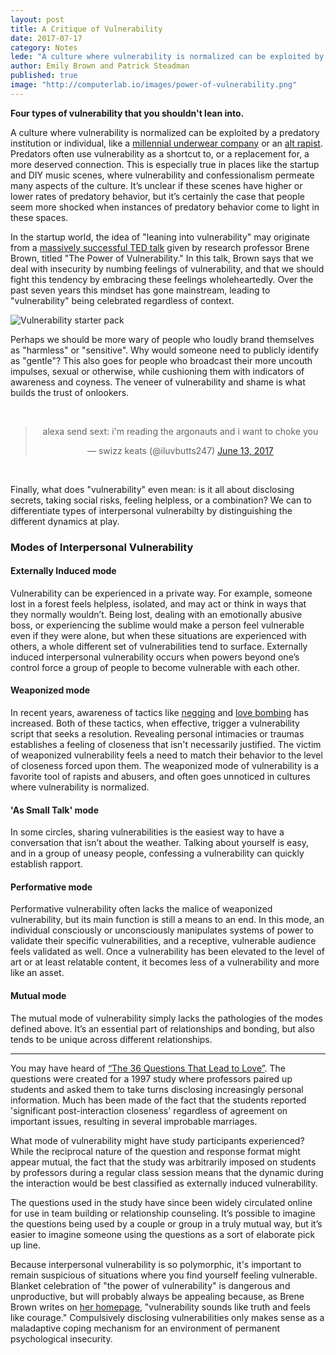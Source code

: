 ```yaml
---
layout: post
title: A Critique of Vulnerability
date: 2017-07-17
category: Notes
lede: "A culture where vulnerability is normalized can be exploited by a predatory institution or individual, like a millennial underwear company or an alt rapist."
author: Emily Brown and Patrick Steadman
published: true
image: "http://computerlab.io/images/power-of-vulnerability.png"
---
```


__Four types of vulnerability that you shouldn't lean into.__

A culture where vulnerability is normalized can be exploited by a predatory
institution or individual, like a [millennial underwear
company](https://www.racked.com/2017/3/14/14911228/thinx-miki-agrawal-health-care-branding)
or an [alt
rapist](http://jezebel.com/member-of-queer-punk-band-pwr-bttm-accused-of-sexual-as-1795132781).
Predators often use vulnerability as a shortcut to, or a replacement for, a more
deserved connection. This is especially true in places like the startup and DIY
music scenes, where vulnerability and confessionalism permeate many aspects of
the culture. It’s unclear if these scenes have higher or lower rates of
predatory behavior, but it’s certainly the case that people seem more shocked
when instances of predatory behavior come to light in these spaces.

In the startup world, the idea of "leaning into vulnerability" may originate
from a [massively successful TED
talk](https://www.ted.com/talks/brene_brown_on_vulnerability) given by research
professor Brene Brown, titled "The Power of Vulnerability." In this talk, Brown
says that we deal with insecurity by numbing feelings of vulnerability, and that we
should fight this tendency by embracing these feelings wholeheartedly. Over the
past seven years this mindset has gone mainstream, leading to "vulnerability"
being celebrated regardless of context.

![Vulnerability starter pack](/images/vulnerability.jpg)

Perhaps we should be more wary of people who loudly brand themselves as
"harmless" or "sensitive". Why would someone need to publicly identify as
"gentle"? This also goes for people who broadcast their more uncouth impulses,
sexual or otherwise, while cushioning them with indicators of awareness and
coyness. The veneer of vulnerability and shame is what builds the trust of
onlookers.

<br>
<center>
<blockquote class="twitter-tweet" data-lang="en"><p lang="en" dir="ltr">alexa send sext: i&#39;m reading the argonauts and i want to choke you</p>&mdash; swizz keats (@iluvbutts247) <a href="https://twitter.com/iluvbutts247/status/874733523881480192">June 13, 2017</a></blockquote>
<script async src="//platform.twitter.com/widgets.js" charset="utf-8"></script>
</center>
<br>

Finally, what does "vulnerability" even mean: is it all about disclosing
secrets, taking social risks, feeling helpless, or a combination? We can to
differentiate types of interpersonal vulnerabilty by distinguishing the
different dynamics at play.

### Modes of Interpersonal Vulnerability

#### Externally Induced mode

Vulnerability can be experienced in a private way. For example, someone lost in
a forest feels helpless, isolated, and may act or think in ways that they
normally wouldn’t. Being lost, dealing with an emotionally abusive boss, or
experiencing the sublime would make a person feel vulnerable even if they were
alone, but when these situations are experienced with others, a whole different
set of vulnerabilities tend to surface. Externally induced interpersonal
vulnerability occurs when powers beyond one’s control force a group of people to
become vulnerable with each other.

#### Weaponized mode

In recent years, awareness of tactics like
[negging](https://en.wikipedia.org/wiki/Negging) and [love
bombing](https://en.wikipedia.org/wiki/Love_bombing) has increased. Both of
these tactics, when effective, trigger a vulnerability script that seeks a
resolution. Revealing personal intimacies or traumas establishes a feeling of
closeness that isn't necessarily justified. The victim of weaponized
vulnerability feels a need to match their behavior to the level of closeness
forced upon them. The weaponized mode of vulnerability is a favorite
tool of rapists and abusers, and often goes unnoticed in cultures where
vulnerability is normalized.

#### 'As Small Talk' mode

In some circles, sharing vulnerabilities is the easiest way to have a
conversation that isn’t about the weather. Talking about yourself is easy, and
in a group of uneasy people, confessing a vulnerability can quickly establish
rapport.

#### Performative mode

Performative vulnerability often lacks the malice of weaponized vulnerability,
but its main function is still a means to an end. In this mode, an individual
consciously or unconsciously manipulates systems of power to validate their
specific vulnerabilities, and a receptive, vulnerable audience feels validated
as well. Once a vulnerability has been elevated to the level of art or at least
relatable content, it becomes less of a vulnerability and more like an asset.

#### Mutual mode

The mutual mode of vulnerability simply lacks the pathologies of the modes
defined above. It’s an essential part of relationships and bonding, but also
tends to be unique across different relationships.

<hr>

You may have heard of [“The 36 Questions That Lead to
Love”](https://www.nytimes.com/2015/01/11/fashion/no-37-big-wedding-or-small.html).
The questions were created for a 1997 study where professors paired up students
and asked them to take turns disclosing increasingly personal information. Much
has been made of the fact that the students reported 'significant
post-interaction closeness' regardless of agreement on important issues,
resulting in several improbable marriages.

What mode of vulnerability might have study participants experienced? While the
reciprocal nature of the question and response format might appear mutual, the
fact that the study was arbitrarily imposed on students by professors during a
regular class session means that the dynamic during the interaction would be
best classified as externally induced vulnerability.

The questions used in the study have since been widely circulated online for
use in team building or relationship counseling. It’s possible to imagine the
questions being used by a couple or group in a truly mutual way, but it’s
easier to imagine someone using the questions as a sort of elaborate pick up
line.

Because interpersonal vulnerability is so polymorphic, it's important to remain
suspicious of situations where you find yourself feeling vulnerable.  Blanket
celebration of "the power of vulnerability" is dangerous and unproductive, but
will probably always be appealing because, as Brene Brown writes on [her
homepage](http://brenebrown.com/), "vulnerability sounds like truth and feels
like courage." Compulsively disclosing vulnerabilities only makes sense as a
maladaptive coping mechanism for an environment of permanent psychological
insecurity.
